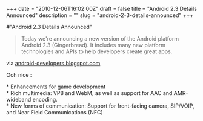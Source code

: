 +++
date = "2010-12-06T16:02:00Z"
draft = false
title = "Android 2.3 Details Announced"
description = ""
slug = "android-2-3-details-announced"
+++

#"Android 2.3 Details Announced"


 <div class="posterous_bookmarklet_entry">
 <blockquote class="posterous_short_quote">Today we're announcing a new version of the Android platform Android 2.3 (Gingerbread). It includes many new platform technologies and APIs to help developers create great apps.</blockquote>

<div class="posterous_quote_citation">via <a href="http://android-developers.blogspot.com/2010/12/android-23-platform-and-updated-sdk.html?utm_source=feedburner&amp;utm_medium=feed&amp;utm_campaign=Feed%3A+blogspot%2FhsDu+%28Android+Developers+Blog%29&amp;utm_content=Google+Reader">android-developers.blogspot.com</a></div>
 <p>Ooh nice : 
</p><p>* Enhancements for game development
<br />* Rich multimedia: VP8 and WebM, as well as support for AAC and AMR-wideband encoding.
<br />* New forms of communication: Support for front-facing camera, SIP/VOIP, and Near Field Communications (NFC)</p></div>
 